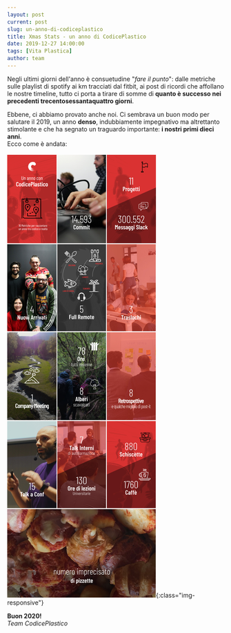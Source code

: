 ```yaml
---
layout: post
current: post
slug: un-anno-di-codiceplastico
title: Xmas Stats - un anno di CodicePlastico
date: 2019-12-27 14:00:00
tags: [Vita Plastica]
author: team
---
```


Negli ultimi giorni dell'anno è consuetudine "*fare il punto*": dalle metriche sulle playlist di spotify ai km tracciati dal fitbit, ai post di ricordi che affollano le nostre timeline, tutto ci porta a tirare di somme di **quanto è successo nei precedenti trecentosessantaquattro giorni**.

Ebbene, ci abbiamo provato anche noi. Ci sembrava un buon modo per salutare il 2019, un anno **denso**, indubbiamente impegnativo ma altrettanto stimolante e che ha segnato un traguardo importante: **i nostri primi dieci anni**. <br/>Ecco come è andata:
<br/><br/>
![xmas stats](/assets/images/codiceplastico-2019.jpg){:class="img-responsive"}

**Buon 2020!** <br/>
*Team CodicePlastico*



